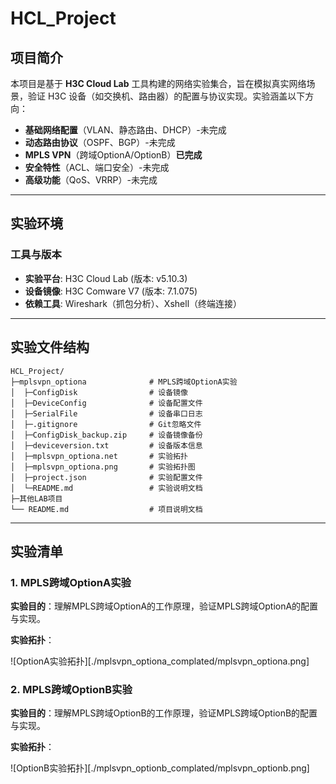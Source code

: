# HCL_Project

## 项目简介
本项目是基于 **H3C Cloud Lab** 工具构建的网络实验集合，旨在模拟真实网络场景，验证 H3C 设备（如交换机、路由器）的配置与协议实现。实验涵盖以下方向：
- **基础网络配置**（VLAN、静态路由、DHCP）-未完成
- **动态路由协议**（OSPF、BGP）-未完成
- **MPLS VPN**（跨域OptionA/OptionB）**已完成**
- **安全特性**（ACL、端口安全）-未完成
- **高级功能**（QoS、VRRP）-未完成

---

## 实验环境
### 工具与版本
- **实验平台**: H3C Cloud Lab (版本: v5.10.3)
- **设备镜像**: H3C Comware V7 (版本: 7.1.075)
- **依赖工具**: Wireshark（抓包分析）、Xshell（终端连接）

---

## 实验文件结构
```plaintext
HCL_Project/
├─mplsvpn_optiona              # MPLS跨域OptionA实验
│  ├─ConfigDisk                # 设备镜像
│  ├─DeviceConfig              # 设备配置文件
│  ├─SerialFile                # 设备串口日志
│  ├─.gitignore                # Git忽略文件
│  ├─ConfigDisk_backup.zip     # 设备镜像备份
│  ├─deviceversion.txt         # 设备版本信息
│  ├─mplsvpn_optiona.net       # 实验拓扑
│  ├─mplsvpn_optiona.png       # 实验拓扑图
│  ├─project.json              # 实验配置文件
│  └─README.md                 # 实验说明文档
├─其他LAB项目
└── README.md                  # 项目说明文档
```

---

## 实验清单
### 1. MPLS跨域OptionA实验
**实验目的**：理解MPLS跨域OptionA的工作原理，验证MPLS跨域OptionA的配置与实现。

**实验拓扑**：

![OptionA实验拓扑][./mplsvpn_optiona_complated/mplsvpn_optiona.png]

### 2. MPLS跨域OptionB实验
**实验目的**：理解MPLS跨域OptionB的工作原理，验证MPLS跨域OptionB的配置与实现。

**实验拓扑**：

![OptionB实验拓扑][./mplsvpn_optionb_complated/mplsvpn_optionb.png]